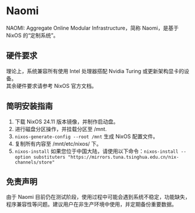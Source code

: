 # Naomi
NAOMI: Aggregate Online Modular Infrastructure，简称 Naomi，是基于 NixOS 的“定制系统”。 

## 硬件要求
理论上，系统兼容所有使用 Intel 处理器搭配 Nvidia Turing 或更新架构显卡的设备。\
其余硬件要求请参考 NixOS 官方文档。

## 简明安装指南
1. 下载 NixOS 24.11 版本镜像，并制作启动盘。
2. 进行磁盘分区操作，并挂载分区至 /mnt.
3. `nixos-generate-config --root /mnt` 生成 NixOS 配置文件。
4. 复制所有内容至 /mnt/etc/nixos/ 下。
5. `nixos-install`
如果您位于中国大陆，请使用以下命令：`nixos-install --option substituters "https://mirrors.tuna.tsinghua.edu.cn/nix-channels/store"`

## 免责声明
由于 Naomi 目前仍在测试阶段，使用过程中可能会遇到系统不稳定，功能缺失，程序兼容性等问题。建议用户在非生产环境中使用，并定期备份重要数据。
